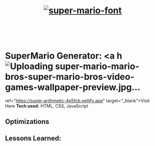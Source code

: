 
<h1 align="center"><a href="https://fontmeme.com/super-mario-font/"><img src="https://fontmeme.com/permalink/221105/ff342f3dd0cda786c6e07919773fa88e.png" alt="super-mario-font" border="0"></a><h1><br>

# SuperMario Generator: <a h![Uploading super-mario-mario-bros-super-mario-bros-video-games-wallpaper-preview.jpg…]()
ref="https://super-arithmetic-4e5fcb.netlify.app" target="_blank">Visit Here</a>
**Tech used:** HTML, CSS, JavaScript



## Optimizations


## Lessons Learned:


